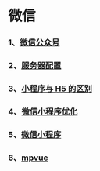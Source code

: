 # 微信

### 1、[微信公众号](/微信/微信公众号)

### 2、[服务器配置](/微信/服务器配置)

### 3、[小程序与 H5 的区别](/微信/小程序与H5的区别)

### 4、[微信小程序优化](/微信/微信小程序优化)

### 5、[微信小程序](/微信/微信小程序)

### 6、[mpvue](/微信/mpvue)
